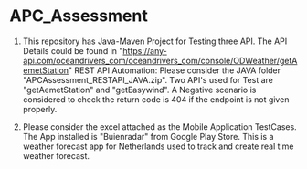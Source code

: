 # APC_Assessment

1) This repository has Java-Maven Project for Testing three API. The API Details could be found in "https://any-api.com/oceandrivers_com/oceandrivers_com/console/ODWeather/getAemetStation"
REST API Automation: Please consider the JAVA folder "APCAssessment_RESTAPI_JAVA.zip". Two API's used for Test are "getAemetStation" and "getEasywind". A Negative scenario is considered to check the return code is 404 if the endpoint is not given properly.




2) Please consider the excel attached as the Mobile Application TestCases. The App installed is "Buienradar" from Google Play Store. This is a weather forecast app for Netherlands used to track and create real time weather forecast.
